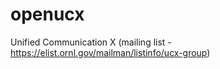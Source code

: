 # openucx
Unified Communication X (mailing list - https://elist.ornl.gov/mailman/listinfo/ucx-group)
